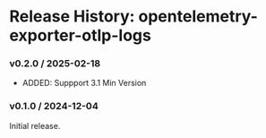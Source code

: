 # Release History: opentelemetry-exporter-otlp-logs

### v0.2.0 / 2025-02-18

* ADDED: Suppport 3.1 Min Version

### v0.1.0 / 2024-12-04

Initial release.
